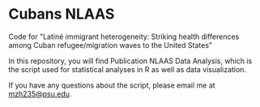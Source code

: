 # Cubans NLAAS
Code for "Latiné immigrant heterogeneity: Striking health differences among Cuban refugee/migration waves to the United States"

In this repository, you will find Publication NLAAS Data Analysis, which is the script used for statistical analyses in R as well as data visualization.

If you have any questions about the script, please email me at mzh235@psu.edu.
